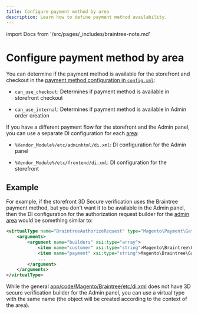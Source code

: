 ```yaml
---
title: Configure payment method by area
description: Learn how to define payment method availability.
---
```


import Docs from '/src/pages/_includes/braintree-note.md'

<Docs />

# Configure payment method by area

You can determine if the payment method is available for the storefront and checkout in the [payment method configuration in `config.xml`](payment-option-config.md):

-  `can_use_checkout`: Determines if payment method is available in storefront checkout

-  `can_use_internal`: Determines if payment method is available in Admin order creation

If you have a different payment flow for the storefront and the Admin panel, you can use a separate DI configuration for each [area](../../../architecture/modules/areas.md#area-types):

-  `%Vendor_Module%/etc/adminhtml/di.xml`: DI configuration for the Admin panel

-  `%Vendor_Module%/etc/frontend/di.xml`: DI configuration for the storefront

## Example

For example, if the storefront 3D Secure verification uses the Braintree payment method, but you don't want it to be available in the Admin panel, then the DI configuration for the authorization request builder for the [admin area](https://github.com/magento/magento2/tree/2.3/app/code/Magento/Braintree/etc/adminhtml/di.xml) would be something similar to:

```xml
<virtualType name="BraintreeAuthorizeRequest" type="Magento\Payment\Gateway\Request\BuilderComposite">
    <arguments>
        <argument name="builders" xsi:type="array">
            <item name="customer" xsi:type="string">Magento\Braintree\Gateway\Request\CustomerDataBuilder</item>
            <item name="payment" xsi:type="string">Magento\Braintree\Gateway\Request\PaymentDataBuilder</item>
            ...
        </argument>
    </arguments>
</virtualType>
```

While the general [app/code/Magento/Braintree/etc/di.xml](https://github.com/magento/magento2/tree/2.3/app/code/Magento/Braintree/etc/di.xml) does not have 3D secure verification builder for the Admin panel, you can use a virtual type with the same name (the object will be created according to the context of the area).
